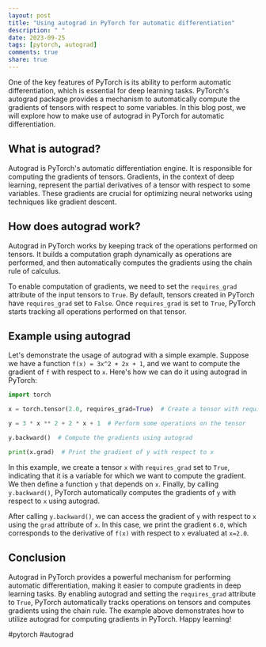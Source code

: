 ```yaml
---
layout: post
title: "Using autograd in PyTorch for automatic differentiation"
description: " "
date: 2023-09-25
tags: [pytorch, autograd]
comments: true
share: true
---
```


One of the key features of PyTorch is its ability to perform automatic differentiation, which is essential for deep learning tasks. PyTorch's autograd package provides a mechanism to automatically compute the gradients of tensors with respect to some variables. In this blog post, we will explore how to make use of autograd in PyTorch for automatic differentiation.

## What is autograd?

Autograd is PyTorch's automatic differentiation engine. It is responsible for computing the gradients of tensors. Gradients, in the context of deep learning, represent the partial derivatives of a tensor with respect to some variables. These gradients are crucial for optimizing neural networks using techniques like gradient descent.

## How does autograd work?

Autograd in PyTorch works by keeping track of the operations performed on tensors. It builds a computation graph dynamically as operations are performed, and then automatically computes the gradients using the chain rule of calculus.

To enable computation of gradients, we need to set the `requires_grad` attribute of the input tensors to `True`. By default, tensors created in PyTorch have `requires_grad` set to `False`. Once `requires_grad` is set to `True`, PyTorch starts tracking all operations performed on that tensor.

## Example using autograd

Let's demonstrate the usage of autograd with a simple example. Suppose we have a function `f(x) = 3x^2 + 2x + 1`, and we want to compute the gradient of `f` with respect to `x`. Here's how we can do it using autograd in PyTorch:

```python
import torch

x = torch.tensor(2.0, requires_grad=True)  # Create a tensor with requires_grad set to True

y = 3 * x ** 2 + 2 * x + 1  # Perform some operations on the tensor

y.backward()  # Compute the gradients using autograd

print(x.grad)  # Print the gradient of y with respect to x
```

In this example, we create a tensor `x` with `requires_grad` set to `True`, indicating that it is a variable for which we want to compute the gradient. We then define a function `y` that depends on `x`. Finally, by calling `y.backward()`, PyTorch automatically computes the gradients of `y` with respect to `x` using autograd.

After calling `y.backward()`, we can access the gradient of `y` with respect to `x` using the `grad` attribute of `x`. In this case, we print the gradient `6.0`, which corresponds to the derivative of `f(x)` with respect to `x` evaluated at `x=2.0`.

## Conclusion

Autograd in PyTorch provides a powerful mechanism for performing automatic differentiation, making it easier to compute gradients in deep learning tasks. By enabling autograd and setting the `requires_grad` attribute to `True`, PyTorch automatically tracks operations on tensors and computes gradients using the chain rule. The example above demonstrates how to utilize autograd for computing gradients in PyTorch. Happy learning!

#pytorch #autograd